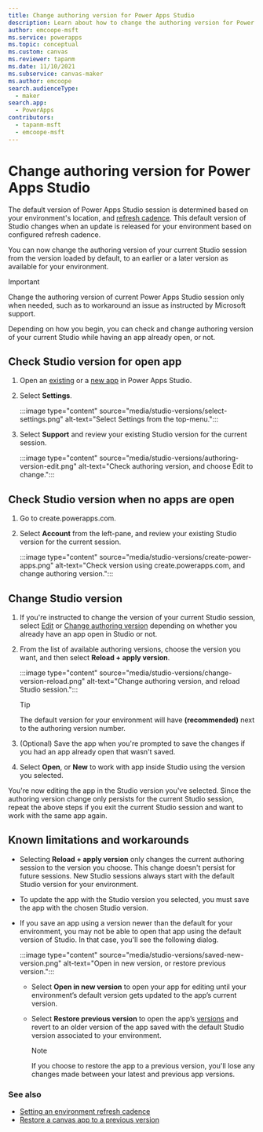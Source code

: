 ```yaml
---
title: Change authoring version for Power Apps Studio
description: Learn about how to change the authoring version for Power Apps Studio.
author: emcoope-msft
ms.service: powerapps
ms.topic: conceptual
ms.custom: canvas
ms.reviewer: tapanm
ms.date: 11/10/2021
ms.subservice: canvas-maker
ms.author: emcoope
search.audienceType: 
  - maker
search.app: 
  - PowerApps
contributors:
  - tapanm-msft
  - emcoope-msft
---
```


# Change authoring version for Power Apps Studio

The default version of Power Apps Studio session is determined based on your environment's location, and [refresh cadence](/power-platform/admin/create-environment#setting-an-environment-refresh-cadence). This default version of Studio changes when an update is released for your environment based on configured refresh cadence.

You can now change the authoring version of your current Studio session from the version loaded by default, to an earlier or a later version as available for your environment.

> [!IMPORTANT]
> Change the authoring version of current Power Apps Studio session only when needed, such as to workaround an issue as instructed by Microsoft support.

Depending on how you begin, you can check and change authoring version of your current Studio while having an app already open, or not.

## Check Studio version for open app

1. Open an [existing](edit-app.md) or a [new app](data-platform-create-app.md) in Power Apps Studio.

1. Select **Settings**.

    :::image type="content" source="media/studio-versions/select-settings.png" alt-text="Select Settings from the top-menu.":::

1. Select **Support** and review your existing Studio version for the current session.

    :::image type="content" source="media/studio-versions/authoring-version-edit.png" alt-text="Check authoring version, and choose Edit to change.":::

## Check Studio version when no apps are open

1. Go to create.powerapps.com.

1. Select **Account** from the left-pane, and review your existing Studio version for the current session.

    :::image type="content" source="media/studio-versions/create-power-apps.png" alt-text="Check version using create.powerapps.com, and change authoring version.":::

## Change Studio version

1. If you're instructed to change the version of your current Studio session, select [Edit](#check-studio-version-for-open-app) or [Change authoring version](#check-studio-version-when-no-apps-are-open) depending on whether you already have an app open in Studio or not.

1. From the list of available authoring versions, choose the version you want, and then select **Reload + apply version**.

    :::image type="content" source="media/studio-versions/change-version-reload.png" alt-text="Change authoring version, and reload Studio session.":::

    > [!TIP]
    > The default version for your environment will have **(recommended)** next to the authoring version number.

1. (Optional) Save the app when you're prompted to save the changes if you had an app already open that wasn't saved.

1. Select **Open**, or **New** to work with app inside Studio using the version you selected.

You're now editing the app in the Studio version you've selected. Since the authoring version change only persists for the current Studio session, repeat the above steps if you exit the current Studio session and want to work with the same app again.

## Known limitations and workarounds

- Selecting **Reload + apply version** only changes the current authoring session to the version you choose. This change doesn't persist for future sessions. New Studio sessions always start with the default Studio version for your environment.
- To update the app with the Studio version you selected, you must save the app with the chosen Studio version.
- If you save an app using a version newer than the default for your environment, you may not be able to open that app using the default version of Studio. In that case, you'll see the following dialog.

    :::image type="content" source="media/studio-versions/saved-new-version.png" alt-text="Open in new version, or restore previous version.":::

    - Select **Open in new version** to open your app for editing until your environment’s default
    version gets updated to the app’s current version.

    - Select **Restore previous version** to open the app’s [versions](restore-an-app.md) and revert to an older version of the app saved with the default Studio version associated to your environment.

        > [!NOTE]
        > If you choose to restore the app to a previous version, you'll lose any changes made between your latest and previous app versions.

### See also

- [Setting an environment refresh cadence](/power-platform/admin/create-environment#setting-an-environment-refresh-cadence)
- [Restore a canvas app to a previous version](restore-an-app.md)


